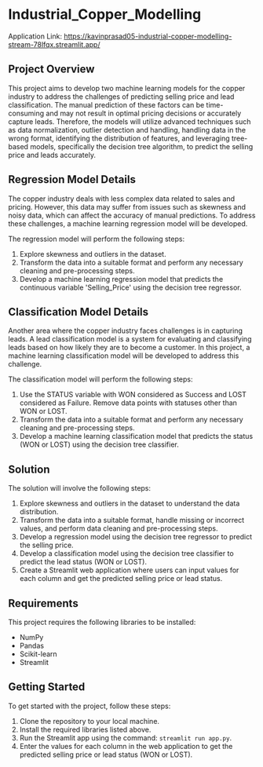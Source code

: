 # Industrial_Copper_Modelling

Application Link: https://kavinprasad05-industrial-copper-modelling-stream-78lfqx.streamlit.app/

## Project Overview

This project aims to develop two machine learning models for the copper industry to address the challenges of predicting selling price and lead classification. The manual prediction of these factors can be time-consuming and may not result in optimal pricing decisions or accurately capture leads. Therefore, the models will utilize advanced techniques such as data normalization, outlier detection and handling, handling data in the wrong format, identifying the distribution of features, and leveraging tree-based models, specifically the decision tree algorithm, to predict the selling price and leads accurately.

## Regression Model Details

The copper industry deals with less complex data related to sales and pricing. However, this data may suffer from issues such as skewness and noisy data, which can affect the accuracy of manual predictions. To address these challenges, a machine learning regression model will be developed.

The regression model will perform the following steps:

1. Explore skewness and outliers in the dataset.
2. Transform the data into a suitable format and perform any necessary cleaning and pre-processing steps.
3. Develop a machine learning regression model that predicts the continuous variable 'Selling_Price' using the decision tree regressor.

## Classification Model Details

Another area where the copper industry faces challenges is in capturing leads. A lead classification model is a system for evaluating and classifying leads based on how likely they are to become a customer. In this project, a machine learning classification model will be developed to address this challenge.

The classification model will perform the following steps:

1. Use the STATUS variable with WON considered as Success and LOST considered as Failure. Remove data points with statuses other than WON or LOST.
2. Transform the data into a suitable format and perform any necessary cleaning and pre-processing steps.
3. Develop a machine learning classification model that predicts the status (WON or LOST) using the decision tree classifier.

## Solution

The solution will involve the following steps:

1. Explore skewness and outliers in the dataset to understand the data distribution.
2. Transform the data into a suitable format, handle missing or incorrect values, and perform data cleaning and pre-processing steps.
3. Develop a regression model using the decision tree regressor to predict the selling price.
4. Develop a classification model using the decision tree classifier to predict the lead status (WON or LOST).
5. Create a Streamlit web application where users can input values for each column and get the predicted selling price or lead status.

## Requirements

This project requires the following libraries to be installed:

- NumPy
- Pandas
- Scikit-learn
- Streamlit

## Getting Started

To get started with the project, follow these steps:

1. Clone the repository to your local machine.
2. Install the required libraries listed above.
3. Run the Streamlit app using the command: `streamlit run app.py`.
4. Enter the values for each column in the web application to get the predicted selling price or lead status (WON or LOST).

